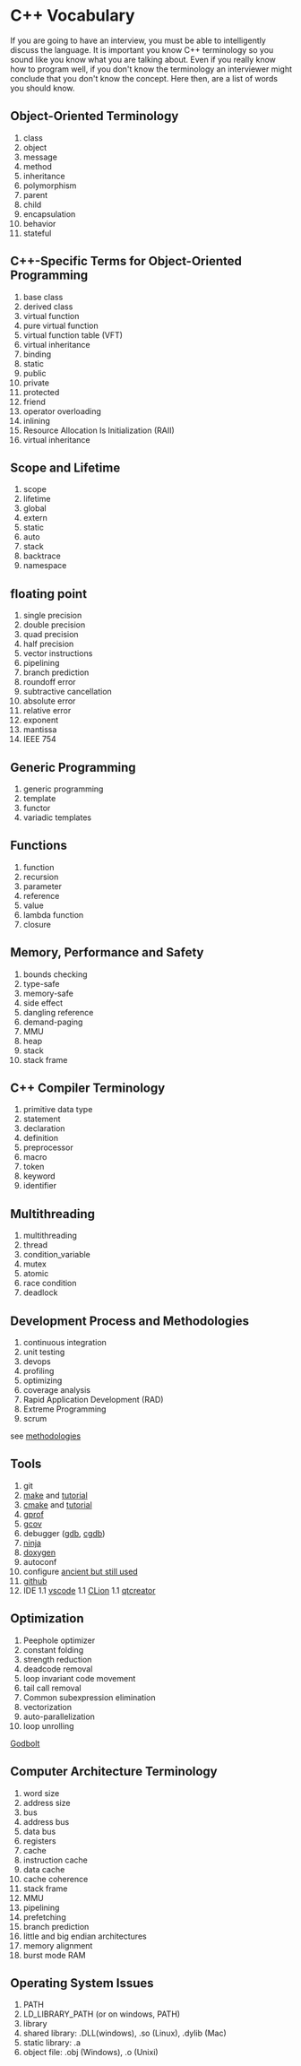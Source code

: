 # C++ Vocabulary

If you are going to have an interview, you must be able to intelligently discuss the language.
It is important you know C++ terminology so you sound like you know what you are talking about.
Even if you really know how to program well, if you don't know the terminology an interviewer might conclude that you don't know the concept. Here then, are a list of words you should know.

## Object-Oriented Terminology
1. class
1. object
1. message
1. method
1. inheritance
1. polymorphism
1. parent
1. child
1. encapsulation
1. behavior
1. stateful

## C++-Specific Terms for Object-Oriented Programming

1. base class
1. derived class
1. virtual function
1. pure virtual function
1. virtual function table (VFT)
1. virtual inheritance
1. binding
1. static
1. public
1. private
1. protected
1. friend
1. operator overloading
1. inlining
1. Resource Allocation Is Initialization (RAII)
1. virtual inheritance

## Scope and Lifetime
1. scope
1. lifetime
1. global
1. extern
1. static
1. auto
1. stack
1. backtrace
1. namespace

## floating point

1. single precision
1. double precision
1. quad precision
1. half precision
1. vector instructions
1. pipelining
1. branch prediction
1. roundoff error
1. subtractive cancellation
1. absolute error
1. relative error
1. exponent
1. mantissa
1. IEEE 754


## Generic Programming

1. generic programming
1. template
1. functor
1. variadic templates

## Functions

1. function
1. recursion
1. parameter
1. reference
1. value
1. lambda function
1. closure

## Memory, Performance and Safety

1. bounds checking
1. type-safe
1. memory-safe
1. side effect
1. dangling reference
1. demand-paging
1. MMU
1. heap
1. stack
1. stack frame

## C++ Compiler Terminology

1. primitive data type
1. statement
1. declaration
1. definition
1. preprocessor
1. macro
1. token
1. keyword
1. identifier

## Multithreading

1. multithreading
1. thread
1. condition_variable
1. mutex
1. atomic
1. race condition
1. deadlock

## Development Process and Methodologies

1. continuous integration
1. unit testing
1. devops
1. profiling
1. optimizing
1. coverage analysis
1. Rapid Application Development (RAD)
1. Extreme Programming
1. scrum

see [methodologies](https://newrelic.com/blog/best-practices/programming-methodology-primer)

## Tools

1. git
1. [make](https://www.gnu.org/software/make/manual/) and [tutorial](https://makefiletutorial.com/)
1. [cmake](https://cmake.org/) and [tutorial](https://cmake.org/cmake/help/latest/guide/tutorial/index.html)
1. [gprof](https://users.cs.duke.edu/~ola/courses/programming/gprof.html)
1. [gcov](https://gcc.gnu.org/onlinedocs/gcc/Gcov.html)
1. debugger ([gdb](https://ftp.gnu.org/old-gnu/Manuals/gdb/html_chapter/gdb_toc.html), [cgdb](https://cgdb.github.io/docs/cgdb.html))
1. [ninja](https://ninja-build.org/)
1. [doxygen](https://doxygen.nl/)
1. autoconf
1. configure [ancient but still used](https://www.gnu.org/prep/standards/html_node/Configuration.html)
1. [github](github.com/)
1. IDE
  1.1 [vscode](https://code.visualstudio.com/Download)
  1.1 [CLion](https://www.jetbrains.com/clion/download)
  1.1 [qtcreator](https://www.qt.io/product/development-tools)

## Optimization

1. Peephole optimizer
1. constant folding
1. strength reduction
1. deadcode removal
1. loop invariant code movement
1. tail call removal
1. Common subexpression elimination
1. vectorization
1. auto-parallelization
1. loop unrolling

[Godbolt](https://queue.acm.org/detail.cfm?id=3372264)

## Computer Architecture Terminology
1. word size
1. address size
1. bus
1. address bus
1. data bus
1. registers
1. cache
1. instruction cache
1. data cache
1. cache coherence
1. stack frame
1. MMU
1. pipelining
1. prefetching
1. branch prediction
1. little and big endian architectures
1. memory alignment
1. burst mode RAM

## Operating System Issues

1. PATH
1. LD_LIBRARY_PATH (or on windows, PATH)
1. library
1. shared library: .DLL(windows), .so (Linux), .dylib (Mac)
1. static library: .a
1. object file: .obj (Windows), .o (Unixi)

